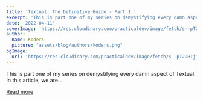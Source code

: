 ```yaml
---
title: 'Textual: The Definitive Guide - Part 1.'
excerpt: 'This is part one of my series on demystifying every damn aspect of Textual. In this article, we are...'
date: '2022-04-11'
coverImage: 'https://res.cloudinary.com/practicaldev/image/fetch/s--pT2DH1jm--/c_imagga_scale,f_auto,fl_progressive,h_420,q_auto,w_1000/https://raw.githubusercontent.com/Textualize/textual/main/imgs/textual.png'
author:
  name: Koders
  picture: "assets/blog/authors/koders.png"
ogImage:
  url: 'https://res.cloudinary.com/practicaldev/image/fetch/s--pT2DH1jm--/c_imagga_scale,f_auto,fl_progressive,h_420,q_auto,w_1000/https://raw.githubusercontent.com/Textualize/textual/main/imgs/textual.png'
---
```


This is part one of my series on demystifying every damn aspect of Textual. In this article, we are...

[Read more](https://dev.to/wiseai/textual-the-definitive-guide-part-1-1i0p)
